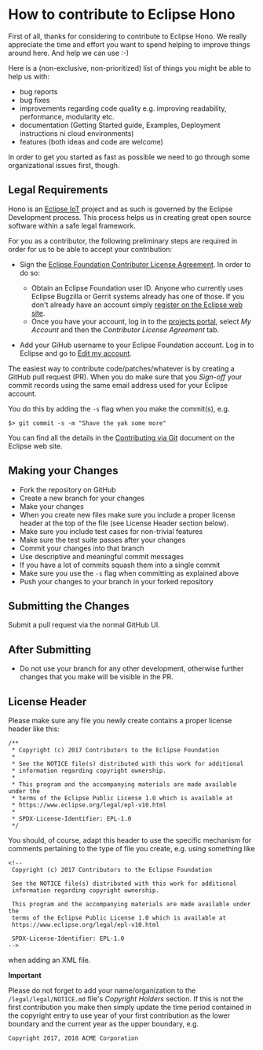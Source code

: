 # How to contribute to Eclipse Hono

First of all, thanks for considering to contribute to Eclipse Hono. We really appreciate the time and effort you want to
spend helping to improve things around here. And help we can use :-)

Here is a (non-exclusive, non-prioritized) list of things you might be able to help us with:

* bug reports
* bug fixes
* improvements regarding code quality e.g. improving readability, performance, modularity etc.
* documentation (Getting Started guide, Examples, Deployment instructions ni cloud environments)
* features (both ideas and code are welcome)

In order to get you started as fast as possible we need to go through some organizational issues first, though.

## Legal Requirements

Hono is an [Eclipse IoT](https://iot.eclipse.org) project and as such is governed by the Eclipse Development process.
This process helps us in creating great open source software within a safe legal framework.

For you as a contributor, the following preliminary steps are required in order for us to be able to accept your contribution:

* Sign the [Eclipse Foundation Contributor License Agreement](http://www.eclipse.org/legal/CLA.php).
In order to do so:

  * Obtain an Eclipse Foundation user ID. Anyone who currently uses Eclipse Bugzilla or Gerrit systems already has one of those.
If you don't already have an account simply [register on the Eclipse web site](https://dev.eclipse.org/site_login/createaccount.php).
  * Once you have your account, log in to the [projects portal](https://projects.eclipse.org/), select *My Account* and then the *Contributor License Agreement* tab.

* Add your GiHub username to your Eclipse Foundation account. Log in to Eclipse and go to [Edit my account](https://dev.eclipse.org/site_login/myaccount.php).

The easiest way to contribute code/patches/whatever is by creating a GitHub pull request (PR). When you do make sure that you *Sign-off* your commit records using the same email address used for your Eclipse account.

You do this by adding the `-s` flag when you make the commit(s), e.g.

    $> git commit -s -m "Shave the yak some more"

You can find all the details in the [Contributing via Git](http://wiki.eclipse.org/Development_Resources/Contributing_via_Git) document on the Eclipse web site.

## Making your Changes

* Fork the repository on GitHub
* Create a new branch for your changes
* Make your changes
* When you create new files make sure you include a proper license header at the top of the file (see License Header section below).
* Make sure you include test cases for non-trivial features
* Make sure the test suite passes after your changes
* Commit your changes into that branch
* Use descriptive and meaningful commit messages
* If you have a lot of commits squash them into a single commit
* Make sure you use the `-s` flag when committing as explained above
* Push your changes to your branch in your forked repository

## Submitting the Changes

Submit a pull request via the normal GitHub UI.

## After Submitting

* Do not use your branch for any other development, otherwise further changes that you make will be visible in the PR.

## License Header

Please make sure any file you newly create contains a proper license header like this:

````
/**
 * Copyright (c) 2017 Contributors to the Eclipse Foundation
 *
 * See the NOTICE file(s) distributed with this work for additional
 * information regarding copyright ownership.
 *
 * This program and the accompanying materials are made available under the
 * terms of the Eclipse Public License 1.0 which is available at
 * https://www.eclipse.org/legal/epl-v10.html
 *
 * SPDX-License-Identifier: EPL-1.0
 */
````
You should, of course, adapt this header to use the specific mechanism for comments pertaining to the type of file you create, e.g. using something like

````
<!--
 Copyright (c) 2017 Contributors to the Eclipse Foundation

 See the NOTICE file(s) distributed with this work for additional
 information regarding copyright ownership.

 This program and the accompanying materials are made available under the
 terms of the Eclipse Public License 1.0 which is available at
 https://www.eclipse.org/legal/epl-v10.html

 SPDX-License-Identifier: EPL-1.0
-->
````

when adding an XML file.

**Important**

Please do not forget to add your name/organization to the `/legal/legal/NOTICE.md` file's *Copyright Holders* section. If this is not the first contribution you make then simply update the time period contained in the copyright entry to use year of your first contribution as the lower boundary and the current year as the upper boundary, e.g.

`Copyright 2017, 2018 ACME Corporation`

